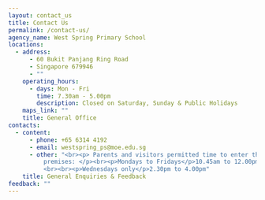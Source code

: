 ```yaml
---
layout: contact_us
title: Contact Us
permalink: /contact-us/
agency_name: West Spring Primary School
locations:
  - address:
      - 60 Bukit Panjang Ring Road
      - Singapore 679946
      - ""
    operating_hours:
      - days: Mon - Fri
        time: 7.30am - 5.00pm
        description: Closed on Saturday, Sunday & Public Holidays
    maps_link: ""
    title: General Office
contacts:
  - content:
      - phone: +65 6314 4192
      - email: westspring_ps@moe.edu.sg
      - other: "<br><p> Parents and visitors permitted time to enter the school
          premises: </p><br><p>Mondays to Fridays</p>10.45am to 12.00pm
          <br><br><p>Wednesdays only</p>2.30pm to 4.00pm"
    title: General Enquiries & Feedback
feedback: ""
---
```

